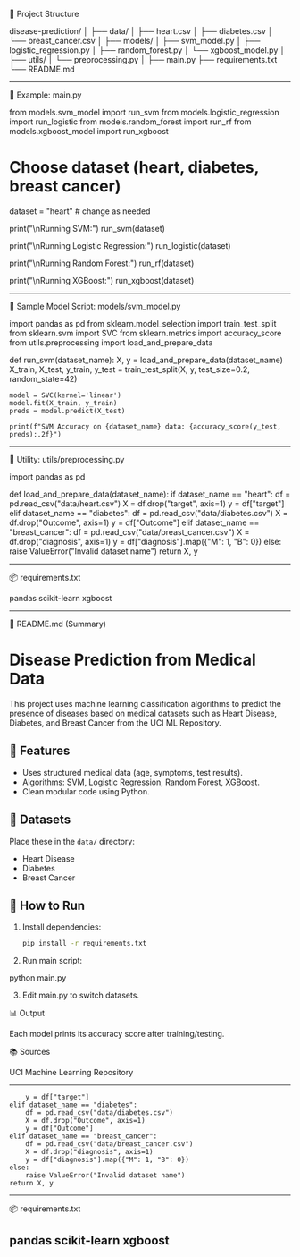 📁 Project Structure

disease-prediction/
│
├── data/
│   ├── heart.csv
│   ├── diabetes.csv
│   └── breast_cancer.csv
│
├── models/
│   ├── svm_model.py
│   ├── logistic_regression.py
│   ├── random_forest.py
│   └── xgboost_model.py
│
├── utils/
│   └── preprocessing.py
│
├── main.py
├── requirements.txt
└── README.md


---

🧠 Example: main.py

from models.svm_model import run_svm
from models.logistic_regression import run_logistic
from models.random_forest import run_rf
from models.xgboost_model import run_xgboost

# Choose dataset (heart, diabetes, breast cancer)
dataset = "heart"  # change as needed

print("\nRunning SVM:")
run_svm(dataset)

print("\nRunning Logistic Regression:")
run_logistic(dataset)

print("\nRunning Random Forest:")
run_rf(dataset)

print("\nRunning XGBoost:")
run_xgboost(dataset)


---

🧪 Sample Model Script: models/svm_model.py

import pandas as pd
from sklearn.model_selection import train_test_split
from sklearn.svm import SVC
from sklearn.metrics import accuracy_score
from utils.preprocessing import load_and_prepare_data

def run_svm(dataset_name):
    X, y = load_and_prepare_data(dataset_name)
    X_train, X_test, y_train, y_test = train_test_split(X, y, test_size=0.2, random_state=42)
    
    model = SVC(kernel='linear')
    model.fit(X_train, y_train)
    preds = model.predict(X_test)

    print(f"SVM Accuracy on {dataset_name} data: {accuracy_score(y_test, preds):.2f}")


---

🔧 Utility: utils/preprocessing.py

import pandas as pd

def load_and_prepare_data(dataset_name):
    if dataset_name == "heart":
        df = pd.read_csv("data/heart.csv")
        X = df.drop("target", axis=1)
        y = df["target"]
    elif dataset_name == "diabetes":
        df = pd.read_csv("data/diabetes.csv")
        X = df.drop("Outcome", axis=1)
        y = df["Outcome"]
    elif dataset_name == "breast_cancer":
        df = pd.read_csv("data/breast_cancer.csv")
        X = df.drop("diagnosis", axis=1)
        y = df["diagnosis"].map({"M": 1, "B": 0})
    else:
        raise ValueError("Invalid dataset name")
    return X, y


---

📦 requirements.txt

pandas
scikit-learn
xgboost


---

📝 README.md (Summary)

# Disease Prediction from Medical Data

This project uses machine learning classification algorithms to predict the presence of diseases based on medical datasets such as Heart Disease, Diabetes, and Breast Cancer from the UCI ML Repository.

## 📌 Features
- Uses structured medical data (age, symptoms, test results).
- Algorithms: SVM, Logistic Regression, Random Forest, XGBoost.
- Clean modular code using Python.

## 📁 Datasets
Place these in the `data/` directory:
- Heart Disease
- Diabetes
- Breast Cancer

## 🚀 How to Run
1. Install dependencies:
   ```bash
   pip install -r requirements.txt

2. Run main script:

python main.py


3. Edit main.py to switch datasets.



📊 Output

Each model prints its accuracy score after training/testing.

📚 Sources

UCI Machine Learning Repository


---

        y = df["target"]
    elif dataset_name == "diabetes":
        df = pd.read_csv("data/diabetes.csv")
        X = df.drop("Outcome", axis=1)
        y = df["Outcome"]
    elif dataset_name == "breast_cancer":
        df = pd.read_csv("data/breast_cancer.csv")
        X = df.drop("diagnosis", axis=1)
        y = df["diagnosis"].map({"M": 1, "B": 0})
    else:
        raise ValueError("Invalid dataset name")
    return X, y


---

📦 requirements.txt

pandas
scikit-learn
xgboost
----
